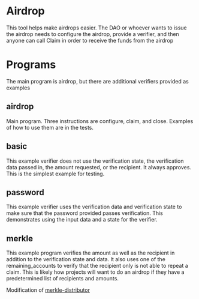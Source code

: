 # Airdrop

This tool helps make airdrops easier. The DAO or whoever wants to issue the airdrop needs to
configure the airdrop, provide a verifier, and then anyone can call Claim in order to receive the
funds from the airdrop


# Programs

The main program is airdrop, but there are additional verifiers provided as examples

## airdrop

Main program. Three instructions are configure, claim, and close. Examples of
how to use them are in the tests.

## basic

This example verifier does not use the verification state, the verification data
passed in, the amount requested, or the recipient. It always approves. This is
the simplest example for testing.

## password

This example verifier uses the verification data and verification state to make
sure that the password provided passes verification. This demonstrates using the
input data and a state for the verifier.

## merkle

This example program verifies the amount as well as the recipient in addition to
the verification state and data. It also uses one of the remaining_accounts to
verify that the recipient only is not able to repeat a claim. This is likely how
projects will want to do an airdrop if they have a predetermined list of
recipients and amounts.

Modification of [merkle-distributor](https://github.com/saber-hq/merkle-distributor)